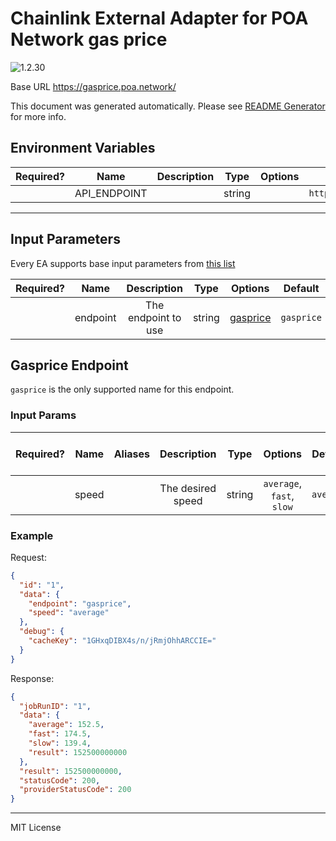 # Chainlink External Adapter for POA Network gas price

![1.2.30](https://img.shields.io/github/package-json/v/smartcontractkit/external-adapters-js?filename=packages/sources/poa/package.json)

Base URL https://gasprice.poa.network/

This document was generated automatically. Please see [README Generator](../../scripts#readme-generator) for more info.

## Environment Variables

| Required? |     Name     | Description |  Type  | Options |             Default             |
| :-------: | :----------: | :---------: | :----: | :-----: | :-----------------------------: |
|           | API_ENDPOINT |             | string |         | `https://gasprice.poa.network/` |

---

## Input Parameters

Every EA supports base input parameters from [this list](../../core/bootstrap#base-input-parameters)

| Required? |   Name   |     Description     |  Type  |            Options             |  Default   |
| :-------: | :------: | :-----------------: | :----: | :----------------------------: | :--------: |
|           | endpoint | The endpoint to use | string | [gasprice](#gasprice-endpoint) | `gasprice` |

## Gasprice Endpoint

`gasprice` is the only supported name for this endpoint.

### Input Params

| Required? | Name  | Aliases |    Description    |  Type  |          Options          |  Default  | Depends On | Not Valid With |
| :-------: | :---: | :-----: | :---------------: | :----: | :-----------------------: | :-------: | :--------: | :------------: |
|           | speed |         | The desired speed | string | `average`, `fast`, `slow` | `average` |            |                |

### Example

Request:

```json
{
  "id": "1",
  "data": {
    "endpoint": "gasprice",
    "speed": "average"
  },
  "debug": {
    "cacheKey": "1GHxqDIBX4s/n/jRmjOhhARCCIE="
  }
}
```

Response:

```json
{
  "jobRunID": "1",
  "data": {
    "average": 152.5,
    "fast": 174.5,
    "slow": 139.4,
    "result": 152500000000
  },
  "result": 152500000000,
  "statusCode": 200,
  "providerStatusCode": 200
}
```

---

MIT License
